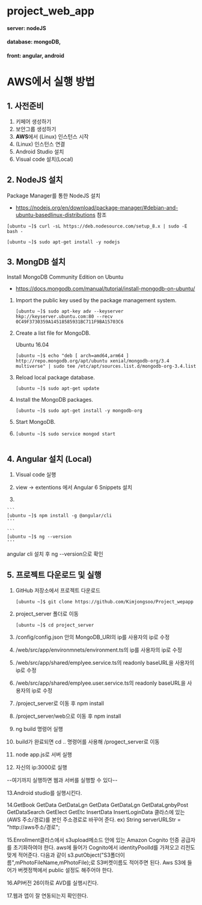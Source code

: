 # project_web_app

#### server: nodeJS
#### database: mongoDB,
#### front: angular, android

# AWS에서 실행 방법
## 1. 사전준비
1. 키페어 생성하기
2. 보안그룹 생성하기
3. **AWS**에서 (Linux) 인스턴스 시작
4. (Linux) 인스턴스 연결
5. Android Studio 설치
6. Visual code 설치(Local)


## 2. NodeJS 설치
Package Manager를 통한 NodeJS 설치

- https://nodejs.org/en/download/package-manager/#debian-and-ubuntu-basedlinux-distributions
참조

```
[ubuntu ~]$ curl -sL https://deb.nodesource.com/setup_8.x | sudo -E bash -
```

```
[ubuntu ~]$ sudo apt-get install -y nodejs
```
## 3. MongDB 설치
Install MongoDB Community Edition on Ubuntu

- https://docs.mongodb.com/manual/tutorial/install-mongodb-on-ubuntu/

1. Import the public key used by the package management system.

	```
	[ubuntu ~]$ sudo apt-key adv --keyserver hkp://keyserver.ubuntu.com:80 --recv 0C49F3730359A14518585931BC711F9BA15703C6
	```

2. Create a list file for MongoDB.

	Ubuntu 16.04

	```
	[ubuntu ~]$ echo "deb [ arch=amd64,arm64 ] http://repo.mongodb.org/apt/ubuntu xenial/mongodb-org/3.4 multiverse" | sudo tee /etc/apt/sources.list.d/mongodb-org-3.4.list
	```
	
3. Reload local package database.

	```
	[ubuntu ~]$ sudo apt-get update
	```
	
4. Install the MongoDB packages.

	```
	[ubuntu ~]$ sudo apt-get install -y mongodb-org
	```

5. Start MongoDB.
6. 
	```
	[ubuntu ~]$ sudo service mongod start
  
## 4. Angular 설치 (Local)

1. Visual code 실행

2. view -> extentions 에서 Angular 6 Snippets 설치

3.

	```
	[ubuntu ~]$ npm install -g @angular/cli
	'''
	
	```
	[ubuntu ~]$ ng --version
	'''
angular cli 설치 후 ng --version으로 확인


## 5. 프로젝트 다운로드 및 실행
1. GitHub 저장소에서 프로젝트 다운로드

	```
	[ubuntu ~]$ git clone https://github.com/Kimjongsoo/Project_wepapp
	```

2. project_server 폴더로 이동

	```
	[ubuntu ~]$ cd project_server
	```

3. /config/config.json 안의 MongoDB_URI의 ip를 사용자의 ip로 수정

4. /web/src/app/environmnets/environment.ts의 ip를 사용자의 ip로 수정

5. /web/src/app/shared/emplyee.service.ts의 readonly baseURL을 사용자의 ip로 수정

6. /web/src/app/shared/emplyee.user.service.ts의 readonly baseURL을 사용자의 ip로 수정

7. /project_server로 이동 후 npm install

8. /project_server/web으로 이동 후 npm install

9. ng build 명령어 실행

10. build가 완료되면 cd .. 명령어를 사용해 /progect_server로 이동

11. node app.js로 서버 실행

12. 자신의 ip:3000로 실행

--여기까지 실행하면 웹과 서버를 실행할 수 있다--

13.Android studio를 실행시킨다.

14.GetBook GetData GetDataLgn GetData GetDataLgn GetDataLgnbyPost GetDataSearch GetElect GetEtc
   InsertData InsertLoginData 클라스에 있는 (AWS 주소/경로)를 본인 주소경로로 바꾸어 준다.
   ex) String serverURLStr = "http://aws주소/경로";
   
15.Enrollment클라스에서 s3upload메소드 안에 있는 Amazon Cognito 인증 공급자를 초기화하여야 한다.
   aws에 들어가 Cognito에서 identityPoolId를 가져오고 리전도 맞게 적어준다. 
   다음과 같이 s3.putObject("S3폴더이름",mPhotoFileName,mPhotoFile);로 S3버켓이름도 적어주면 된다.
   Aws S3에 들어가 버켓정책에서 public 설정도 해주어야 한다.

16.API버전 26이하로 AVD를 실행시킨다.

17.웹과 앱이 잘 연동되는지 확인한다.

